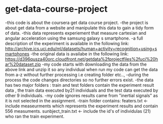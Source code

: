 # get-data-course-project 
-this code is about the coursera get data course project. 
-the project is about get data from a website and manipulate this data
to gain a tidy form of data. 
-this data represents experiement that measure
cartesian and angular acceleration using the samsung galaxy s smartphone.
-a full description of the experiment is available in the following link:
http://archive.ics.uci.edu/ml/datasets/human+activity+recognition+using+smartphones
-the original data is availabe in the following link:
https://d396qusza40orc.cloudfront.net/getdata%2fprojectfiles%2fuci%20har%20dataset.zip
-my code starts with downloading the data from the above link and unzip it so
any individual when run my code can get the data from a-z without further
processing i.e creating folder etc.., 
-during the process the code changes directories so no further errors exist. 
-the data has two major folders : train and test folders contain the experiment 
result data , the train data executed by21 individuals and the test data 
executed by other 9 individuals.
-my code ignores results came from "inertial signals" as it is not selected in 
the assignment.
-train folder contains:
featers.txt <- include measeurments which represents the experiment results and 
contain 556 measuments.
sunbject_train.txt <- include the id's of individulas (21)  who ran  the train
experiment.

 